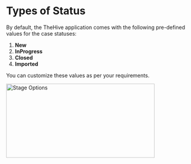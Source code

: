 # Types of Status

By default, the TheHive application comes with the following pre-defined values for the case statuses:

1. **New**
1. **InProgress**
1. **Closed**
1. **Imported**


You can customize these values as per your requirements.

<img src="../images/stage-options.png" alt="Stage Options" width="400" height="200"/>